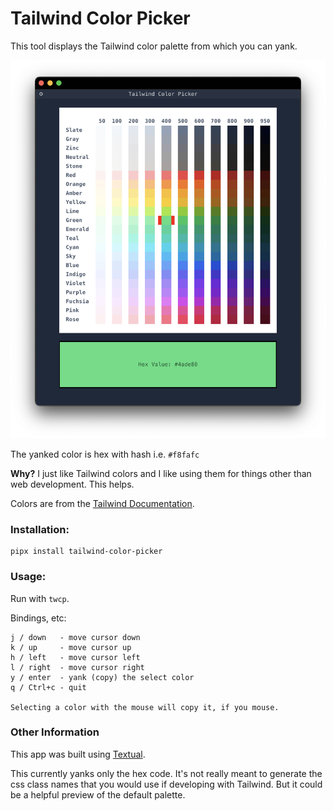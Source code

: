 # Tailwind Color Picker

This tool displays the Tailwind color palette from which you can yank.

![screenshot](twcp-screenshot.png)

The yanked color is hex with hash i.e. `#f8fafc`

**Why?** I just like Tailwind colors and I like using them for things other than web development. This helps.

Colors are from the [Tailwind Documentation](https://tailwindcss.com/docs/customizing-colors
).

### Installation:

```
pipx install tailwind-color-picker
```

### Usage:

Run with `twcp`.

Bindings, etc:

```
j / down   - move cursor down
k / up     - move cursor up
h / left   - move cursor left
l / right  - move cursor right
y / enter  - yank (copy) the select color
q / Ctrl+c - quit

Selecting a color with the mouse will copy it, if you mouse.
```

### Other Information

This app was built using [Textual](https://textual.textualize.io/).

This currently yanks only the hex code. It's not really meant to generate the css class names that you would use if developing with Tailwind. But it could be a helpful preview of the default palette.
